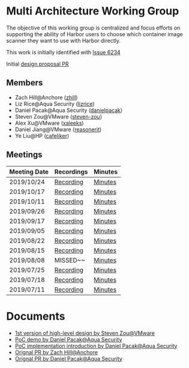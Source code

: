 # Multi Architecture Working Group

The objective of this working group is centralized and focus efforts on
supporting the ability of Harbor users to choose which container image scanner
they want to use with Harbor directly.

This work is initially identified with [Issue 6234](https://github.com/goharbor/harbor/issues/6234)

Initial [design proposal PR](https://github.com/goharbor/community/pull/98)

## Members

* Zach Hill@Anchore ([zhill](https://github.com/zhill))
* Liz Rice@Aqua Security ([lizrice](https://github.com/lizrice))
* Daniel Pacak@Aqua Security ([danielpacak](https://github.com/danielpacak))
* Steven Zou@VMware ([steven-zou](https://github.com/steven-zou))
* Alex Xu@VMware ([xaleeks](https://github.com/xaleeks))
* Daniel Jiang@VMware ([reasonerjt](https://github.com/reasonerjt))
* Ye Liu@HP ([cafeliker](https://github.com/cafeliker))

## Meetings

| Meeting Date |                 Recordings             |    Minutes                       |
|--------------|----------------------------------------|----------------------------------|
| 2019/10/24   |[Recording](https://VMware.zoom.us/recording/share/9VwDOMhToVdnKhbYX-cHEQIrS-fMZOwL8NEYeqc3hf2wIumekTziMw?startTime=1571921933000)|[Minutes](https://drive.google.com/file/d/1MzFSQHdeNel6VZURFJsZc0yMJTeMVKM9/view?usp=sharing)|
| 2019/10/17   |[Recording](https://VMware.zoom.us/recording/share/hrW94X_3biayZcQLEY-TBwHSqIF4UY-Gslk8Z63dDvOwIumekTziMw?startTime=1571317092000)|[Minutes](https://drive.google.com/file/d/16B7PAB7Kaktre5mGP3zsqOVC-pUPuLUQ/view?usp=sharing)|
| 2019/10/11   |[Recording](https://VMware.zoom.us/recording/share/y0rnDkpzivLnZeMBiRLiui1iv1OlQfdOxl4oX7xbnJCwIumekTziMw?startTime=1570798807000)|[Minutes](https://drive.google.com/file/d/1LnCQBTGuTd8hq-7kEIgRIta4dbL3GOmD/view?usp=sharing)|
| 2019/09/26   |[Recording](https://VMware.zoom.us/recording/share/mJ5m52jjYAqXzy846AdPezAVouuo8rKuqG-E8ULQENSwIumekTziMw?startTime=1569502669000)|[Minutes](https://drive.google.com/file/d/17ZgtnMKpgEnPuN_JsCiuU4diBi7qIlQR/view?usp=sharing)|
| 2019/09/17 | [Recording](https://VMware.zoom.us/recording/share/iw0_yMXw-29MhtrCLHuEfL1FiDRMLtRpQ5kvVulfV8ywIumekTziMw) | [Minutes](https://drive.google.com/file/d/1Smbx7hrwbEg-zLk-God9LjsemQq3y7E1/view?usp=sharing) |
| 2019/09/05 | [Recording](https://vmware.zoom.us/recording/play/h7TObph_9nNX8E0WlxM7bHC1LWwT-FkHn2NtByx9HsGF3NIK0NMWZHQe6_FrtQoq?continueMode=true) | [Minutes](https://drive.google.com/file/d/1szlL_hc2nMhudWeALN93lhKjwglwKKo9/view?usp=sharing) |
| 2019/08/22 | [Recording](https://VMware.zoom.us/recording/share/CrHCTH5G8cL31lCAtjb-ZgwGCNPLdMe7yhtDxFyei8SwIumekTziMw) | [Minutes](https://drive.google.com/open?id=17Apx2zIKUQ8oXA7iHqkKu4rA9XnyN4B3)|
| 2019/08/15   | [Recording](https://vmware.zoom.us/recording/share/unJHiGOBEwcPiSq6GKACqczM5Xphy6BroYMzm6Ds12OwIumekTziMw)| [Minutes](https://drive.google.com/file/d/10JjHLykTmUOaLKg2_czKeMFF8RQd-S50/view?usp=sharing) |
| 2019/08/08   | MISSED~~ | [Minutes](https://drive.google.com/file/d/1-uB-FOIoR562GiS8K7kDryApnad62DNP/view?usp=sharing)|
| 2019/07/25   |[Recording](https://vmware.zoom.us/recording/share/QNuFU34G9zEXUiAqfr4DBhVylBXqepapjfElwiAYrMywIumekTziMw)|[Minutes](https://drive.google.com/open?id=1I2OsIKH15nhgJgBHqAXEZGuYdytEqqAx)|
| 2019/07/18   |[Recording](https://vmware.zoom.us/recording/share/BstyNuO6q7hn48fhoO0iYv4GdwfbFhItUPV0zVcI3WCwIumekTziMw)|[Minutes](https://drive.google.com/open?id=1rJT-W8yw3hearme08DrlSYHRKuVzJ353)|
| 2019/07/11   |[Recording](https://vmware.zoom.us/recording/share/4HQjTnOjf4OjrlK2HXHXRBwn4li7FbWzmFmx4Eo--bSwIumekTziMw?startTime=1562850526000)|[Minutes](https://drive.google.com/open?id=1zj-quucnsFo6Z2VMe25EjJFsDqdvDzkD)|







# Documents
- [1st version of high-level design by Steven Zou@VMware](https://drive.google.com/open?id=1Na17WgMatiU6wFh_K4w-NIcOReC9P386)
- [PoC demo by Daniel Pacak@Aqua Security](https://aquasecurity-my.sharepoint.com/:v:/g/personal/daniel_pacak_aquasec_com/EULA35mJvlZLjAr_sER-PpgB2LJjIoNSpkKUEgnjpYhllg?e=KntmzF)
- [PoC implementation introduction by Daniel Pacak@Aqua Security](https://aquasecurity-my.sharepoint.com/:v:/g/personal/daniel_pacak_aquasec_com/ER-h4qjLIY5Np4OyUN8-KiEBMW74k6LYe_JRNdEyC4xhOg?e=V6d9F0)
- [Orignal PR by Zach Hill@Anchore](https://github.com/goharbor/community/pull/82)
- [Orignal PR by Daniel Pacak@Aqua Security](https://github.com/goharbor/community/pull/90)
